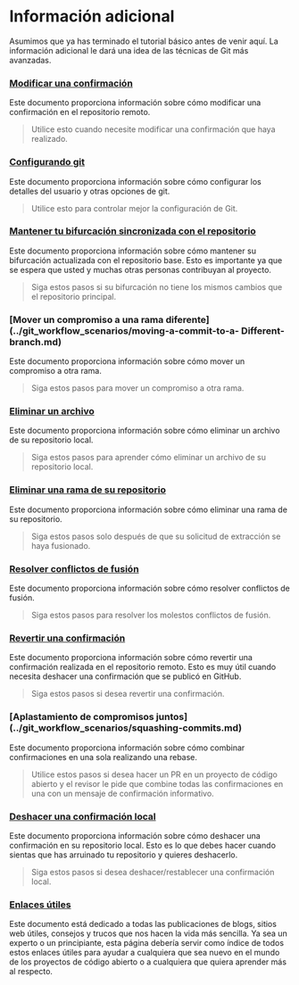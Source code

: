 # Información adicional

Asumimos que ya has terminado el tutorial básico antes de venir aquí. La información adicional le dará una idea de las técnicas de Git más avanzadas.

### [Modificar una confirmación](../git_workflow_scenarios/amending-a-commit.md)
Este documento proporciona información sobre cómo modificar una confirmación en el repositorio remoto.
> Utilice esto cuando necesite modificar una confirmación que haya realizado.

### [Configurando git](../git_workflow_scenarios/configuring-git.md)
Este documento proporciona información sobre cómo configurar los detalles del usuario y otras opciones de git.
> Utilice esto para controlar mejor la configuración de Git.

### [Mantener tu bifurcación sincronizada con el repositorio](../git_workflow_scenarios/keeping-your-fork-synced-with-this-repository.md)
Este documento proporciona información sobre cómo mantener su bifurcación actualizada con el repositorio base. Esto es importante ya que se espera que usted y muchas otras personas contribuyan al proyecto.
> Siga estos pasos si su bifurcación no tiene los mismos cambios que el repositorio principal.

### [Mover un compromiso a una rama diferente](../git_workflow_scenarios/moving-a-commit-to-a- Different-branch.md)
Este documento proporciona información sobre cómo mover un compromiso a otra rama.
> Siga estos pasos para mover un compromiso a otra rama.

### [Eliminar un archivo](../git_workflow_scenarios/removing-a-file.md)
Este documento proporciona información sobre cómo eliminar un archivo de su repositorio local.
> Siga estos pasos para aprender cómo eliminar un archivo de su repositorio local.

### [Eliminar una rama de su repositorio](../git_workflow_scenarios/removing-branch-from-your-repository.md)
Este documento proporciona información sobre cómo eliminar una rama de su repositorio.
> Siga estos pasos solo después de que su solicitud de extracción se haya fusionado.

### [Resolver conflictos de fusión](../git_workflow_scenarios/resolving-merge-conflicts.md)
Este documento proporciona información sobre cómo resolver conflictos de fusión.
> Siga estos pasos para resolver los molestos conflictos de fusión.

### [Revertir una confirmación](../git_workflow_scenarios/reverting-a-commit.md)
Este documento proporciona información sobre cómo revertir una confirmación realizada en el repositorio remoto. Esto es muy útil cuando necesita deshacer una confirmación que se publicó en GitHub.
> Siga estos pasos si desea revertir una confirmación.

### [Aplastamiento de compromisos juntos] (../git_workflow_scenarios/squashing-commits.md)
Este documento proporciona información sobre cómo combinar confirmaciones en una sola realizando una rebase.
> Utilice estos pasos si desea hacer un PR en un proyecto de código abierto y el revisor le pide que combine todas las confirmaciones en una con un mensaje de confirmación informativo.

### [Deshacer una confirmación local](../git_workflow_scenarios/undoing-a-commit.md)
Este documento proporciona información sobre cómo deshacer una confirmación en su repositorio local. Esto es lo que debes hacer cuando sientas que has arruinado tu repositorio y quieres deshacerlo.
> Siga estos pasos si desea deshacer/restablecer una confirmación local.

### [Enlaces útiles](../git_workflow_scenarios/Useful-links-for-further-learning.md)
Este documento está dedicado a todas las publicaciones de blogs, sitios web útiles, consejos y trucos que nos hacen la vida más sencilla. Ya sea un experto o un principiante, esta página debería servir como índice de todos estos enlaces útiles para ayudar a cualquiera que sea nuevo en el mundo de los proyectos de código abierto o a cualquiera que quiera aprender más al respecto.
